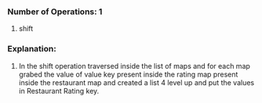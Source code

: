 ### Number of Operations: 1

1. shift


### Explanation:

1. In the shift operation traversed inside the list of maps and for each map grabed the value of value key present inside the rating map present inside the restaurant map and created a list 4 level up and put the values in Restaurant Rating key.